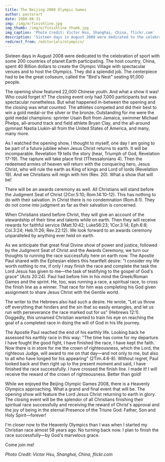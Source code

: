 ```yaml
---
title: The Beijing 2008 Olympic Games
author: pastorart
date: 2008-08-31
img: /img/e/finishline.jpg
img_thumb: /img/e/finishline_thumb.jpg
img_caption: 'Photo Credit: Victor Hsu, Shanghai, China, flickr.com'
description: 'Sixteen days in August 2008 were dedicated to the celebration of sport with some 200 countries of planet Earth participating. The host country, China, spent 40 Billion dollars to create the Olympic Village with spectacular venues and to host the Olympics. They did a splendid job.'
redirect_from: /editorials/olympics/
---
```


Sixteen days in August 2008 were dedicated to the celebration of sport with some 200 countries of planet Earth participating. The host country, China, spent 40 Billion dollars to create the Olympic Village with spectacular venues and to host the Olympics. They did a splendid job. The centerpiece had to be the great coliseum, called the "Bird's Nest" seating 91,000 people.

The opening show featured 22,000 Chinese youth. And what a show it was! Who could forget it? The closing event only had 7,000 participants but was spectacular nonetheless. But what happened in-between the opening and the closing was what counted. The athletes competed and did their best to win a gold medal-or the silver or the bronze. Outstanding for me were the gold medal champions: sprinter Usain Bolt from Jamaica, swimmer Michael Phelps, all-around track and field athlete Bryan Clay, and the all-around gymnast Nastia Liukin-all from the United States of America, and many, many more.

As I watched the opening show, I thought to myself, one day I am going to be part of a future jubilee when Jesus Christ returns to earth. It will be incomparable. Revelation 19 tells the story (hear, Triumph of God, Revelation 17-19). The rapture will take place first (1Thessalonians 4). Then the redeemed armies of heaven will return with the conquering hero, Jesus Christ, who will rule the earth as King of kings and Lord of lords (Revelation 19). And we Christians will reign with him (Rev. 20). What a show that will be!

There will be an awards ceremony as well. All Christians will stand before the Judgment Seat of Christ (2Cor.5:10; Rom.14:10-12). This has nothing to do with their salvation. In Christ there is no condemnation (Rom.8:1). They do not come into judgment as far as their salvation is concerned.

When Christians stand before Christ, they will give an account of the stewardship of their time and talents while on earth. Then they will receive rewards for faithful service (Matt.10:42; Luke56:23; 1Cor.3:14; Eph.6:8; Col.3:24; Heb.11:26; Rev.22:12). We look forward to an awards ceremony unparalleled by anything ever held on earth.

As we anticipate that great final Divine show of power and justice, followed by the Judgment Seat of Christ and the Awards Ceremony, we turn our thoughts to running the race successfully here on earth now. The Apostle Paul shared with the Ephesian elders this heartfelt desire: "I consider my life worth nothing to me, if only I may finish the race and complete the task the Lord Jesus has given to me&mdash;the task of testifying to the gospel of God's grace" (Acts 20:24). Paul had before him in his mind the Greek/Roman Games and the sprint. He, too, was running a race, a spiritual race, to cross the finish line as a winner. That race for him was completing his God given assignment to share Jesus Christ with the Gentile world.

The writer to the Hebrews also had such a desire. He wrote, "Let us throw off everything that hinders and the sin that so easily entangles, and let us run with perseverance the race marked out for us" (Hebrews 12:1). Doggedly, this unnamed Christian wanted to train his eye on reaching the goal of a completed race in doing the will of God in his life journey.

The Apostle Paul reached the end of his earthly life. Looking back he assessed his earthly race in this way: "The time has come for my departure. I have fought the good fight, I have finished the race, I have kept the faith. Now there is in store for me the crown of righteousness, which the Lord, the righteous Judge, will award to me on that day&mdash;and not only to me, but also to all who have longed for his appearing" (2Tim.4:6-8). Without regret, Paul looked back and then right up to the present moment and said, I have finished the race successfully. I have crossed the finish line. I made it! I will receive the reward of the crown of righteousness. Better than gold!

While we enjoyed the Beijing Olympic Games 2008, there is a Heavenly Olympics approaching. What a grand and final event that will be. The opening show will feature the Lord Jesus Christ returning to earth in glory. The closing event will be the splendor of all Christians finishing their spiritual race successfully and receiving the reward of Christ's approval and the joy of being in the eternal Presence of the Triune God: Father, Son and Holy Spirit&mdash;forever!

I'm closer now to the Heavenly Olympics than I was when I started my Christian race almost 58 years ago. No turning back now. I plan to finish the race successfully&mdash;by God's marvelous grace.

Come join me!

*Photo Credit: Victor Hsu, Shanghai, China, flickr.com*

